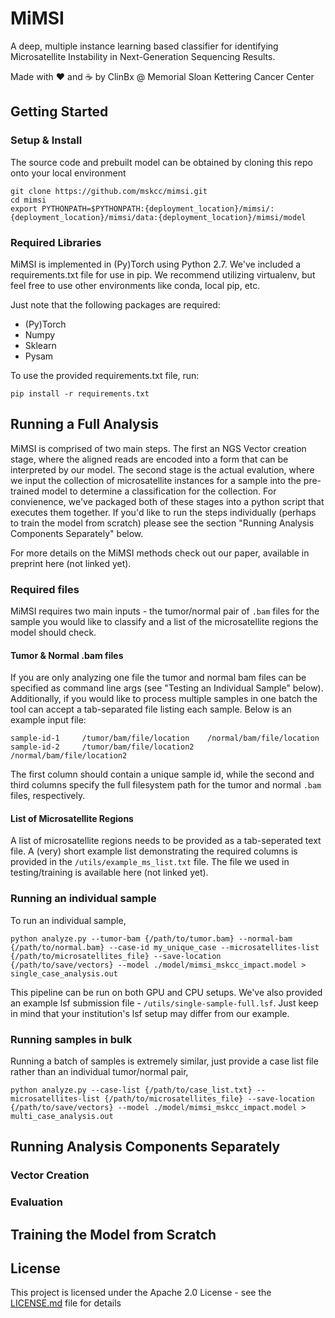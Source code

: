 # MiMSI

A deep, multiple instance learning based classifier for identifying Microsatellite Instability in Next-Generation Sequencing Results. 


Made with :heart: and :coffee: by ClinBx @ Memorial Sloan Kettering Cancer Center

## Getting Started

### Setup & Install

The source code and prebuilt model can be obtained by cloning this repo onto your local environment

```
git clone https://github.com/mskcc/mimsi.git
cd mimsi
export PYTHONPATH=$PYTHONPATH:{deployment_location}/mimsi/:{deployment_location}/mimsi/data:{deployment_location}/mimsi/model
```

### Required Libraries

MiMSI is implemented in (Py)Torch using Python 2.7. We've included a requirements.txt file for use in pip. We recommend utilizing virtualenv, but feel free to use other environments like conda, local pip, etc.

Just note that the following packages are required:
* (Py)Torch
* Numpy
* Sklearn
* Pysam
  


To use the provided requirements.txt file, run:

```
pip install -r requirements.txt
```

## Running a Full Analysis

MiMSI is comprised of two main steps. The first an NGS Vector creation stage, where the aligned reads are encoded into a form that can be interpreted by our model. The second stage is the actual evalution, where we input the collection of microsatellite instances for a sample into the pre-trained model to determine a classification for the collection. For convienence, we've packaged both of these stages into a python script that executes them together. If you'd like to run the steps individually (perhaps to train the model from scratch) please see the section "Running Analysis Components Separately" below.

For more details on the MiMSI methods check out our paper, available in preprint here (not linked yet).


### Required files

MiMSI requires two main inputs - the tumor/normal pair of ```.bam``` files for the sample you would like to classify and a list of the microsatellite regions the model should check. 

#### Tumor & Normal .bam files

If you are only analyzing one file the tumor and normal bam files can be specified as command line args (see "Testing an Individual Sample" below). Additionally, if you would like to process multiple samples in one batch the tool can accept a tab-separated file listing each sample. Below is an example input file:

```
sample-id-1     /tumor/bam/file/location    /normal/bam/file/location
sample-id-2     /tumor/bam/file/location2    /normal/bam/file/location2
```

The first column should contain a unique sample id, while the second and third columns specify the full filesystem path for the tumor and normal ```.bam``` files, respectively.

#### List of Microsatellite Regions

A list of microsatellite regions needs to be provided as a tab-seperated text file. A (very) short example list demonstrating the required columns is provided in the ```/utils/example_ms_list.txt``` file. The file we used in testing/training is available here (not linked yet).

### Running an individual sample

To run an individual sample,

```
python analyze.py --tumor-bam {/path/to/tumor.bam} --normal-bam {/path/to/normal.bam} --case-id my_unique_case --microsatellites-list {/path/to/microsatellites_file} --save-location {/path/to/save/vectors} --model ./model/mimsi_mskcc_impact.model > single_case_analysis.out
```

This pipeline can be run on both GPU and CPU setups. We've also provided an example lsf submission file - ```/utils/single-sample-full.lsf```. Just keep in mind that your institution's lsf setup may differ from our example.

### Running samples in bulk
Running a batch of samples is extremely similar, just provide a case list file rather than an individual tumor/normal pair,

```
python analyze.py --case-list {/path/to/case_list.txt} --microsatellites-list {/path/to/microsatellites_file} --save-location {/path/to/save/vectors} --model ./model/mimsi_mskcc_impact.model > multi_case_analysis.out
```

## Running Analysis Components Separately

### Vector Creation

### Evaluation

## Training the Model from Scratch

## License

This project is licensed under the Apache 2.0 License - see the [LICENSE.md](LICENSE.md) file for details


